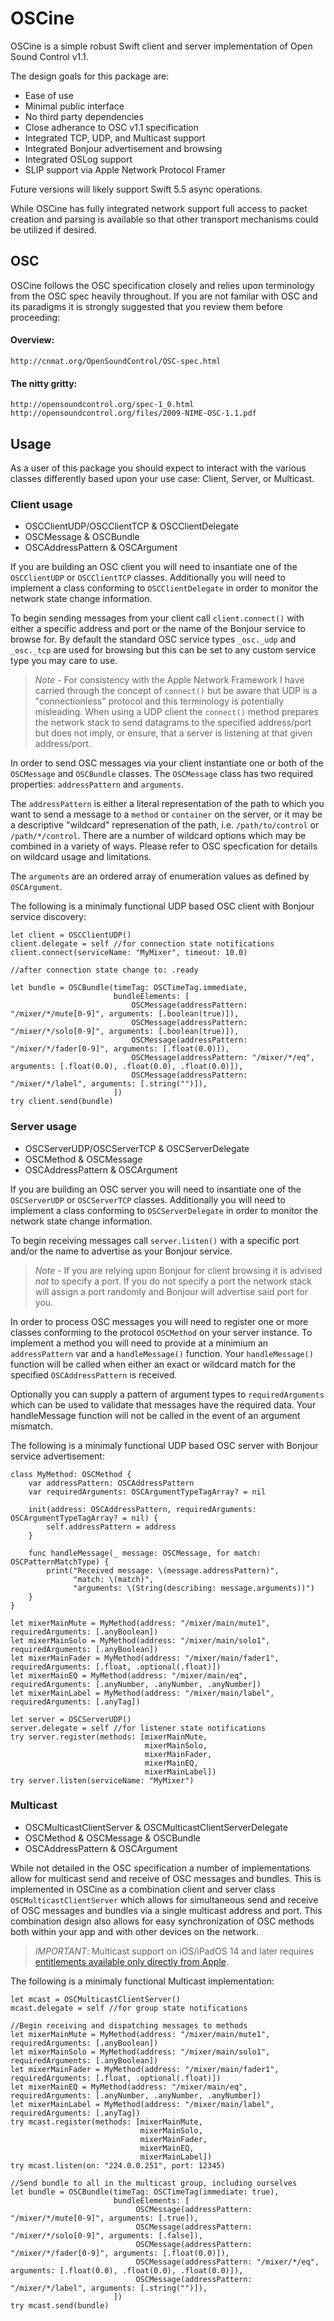# OSCine

OSCine is a simple robust Swift client and server implementation of Open Sound Control v1.1.

The design goals for this package are:
* Ease of use
* Minimal public interface
* No third party dependencies
* Close adherance to OSC v1.1 specification
* Integrated TCP, UDP, and Multicast support
* Integrated Bonjour advertisement and browsing
* Integrated OSLog support
* SLIP support via Apple Network Protocol Framer

Future versions will likely support Swift 5.5 async operations.

While OSCine has fully integrated network support full access to packet creation and parsing is available so that other transport mechanisms could be utilized if desired. 

## OSC

OSCine follows the OSC specification closely and relies upon terminology from the OSC spec heavily throughout. If you are not familar with OSC and its paradigms it is strongly suggested that you review them before proceeding: 

#### Overview:
	http://cnmat.org/OpenSoundControl/OSC-spec.html
    
#### The nitty gritty:
	http://opensoundcontrol.org/spec-1_0.html
	http://opensoundcontrol.org/files/2009-NIME-OSC-1.1.pdf

## Usage

As a user of this package you should expect to interact with the various classes differently based upon your use case: Client, Server, or Multicast.

### Client usage

* OSCClientUDP/OSCClientTCP & OSCClientDelegate
* OSCMessage & OSCBundle
* OSCAddressPattern & OSCArgument

If you are building an OSC client you will need to insantiate one of the `OSCClientUDP` or `OSCClientTCP` classes. Additionally you will need to implement a class conforming to `OSCClientDelegate` in order to monitor the network state change information.

To begin sending messages from your client call  `client.connect()` with either a specific address and port or the name of the Bonjour service to browse for. By default the standard OSC service types `_osc._udp` and `_osc._tcp` are used for browsing but this can be set to any custom service type you may care to use. 

> *Note -* For consistency with the Apple Network Framework I have carried through the concept of `connect()` but be aware that UDP is a "connectionless" protocol and this terminology is potentially misleading. When using a UDP client the `connect()` method prepares the network stack to send datagrams to the specified address/port but does not imply, or ensure, that a server is listening at that given address/port. 

In order to send OSC messages via your client instantiate one or both of the `OSCMessage` and `OSCBundle` classes. The `OSCMessage` class has two required properties: `addressPattern` and `arguments`. 

The `addressPattern` is either a literal representation of the path to which you want to send a message to a `method` or `container` on the server, or it may be a descriptive "wildcard" represenation of the path, i.e. `/path/to/control` or `/path/*/control`. There are a number of wildcard options which may be combined in a variety of ways. Please refer to OSC specfication for details on wildcard usage and limitations.

The `arguments` are an ordered array of enumeration values as defined by `OSCArgument`.

The following is a minimaly functional UDP based OSC client with Bonjour service discovery:
```
let client = OSCClientUDP()
client.delegate = self //for connection state notifications
client.connect(serviceName: "MyMixer", timeout: 10.0)

//after connection state change to: .ready

let bundle = OSCBundle(timeTag: OSCTimeTag.immediate,
                       bundleElements: [
                           OSCMessage(addressPattern: "/mixer/*/mute[0-9]", arguments: [.boolean(true)]), 
                           OSCMessage(addressPattern: "/mixer/*/solo[0-9]", arguments: [.boolean(true)]),
                           OSCMessage(addressPattern: "/mixer/*/fader[0-9]", arguments: [.float(0.0)]), 
                           OSCMessage(addressPattern: "/mixer/*/eq", arguments: [.float(0.0), .float(0.0), .float(0.0)]), 
                           OSCMessage(addressPattern: "/mixer/*/label", arguments: [.string("")]),
                       ])
try client.send(bundle)
```

### Server usage

* OSCServerUDP/OSCServerTCP & OSCServerDelegate
* OSCMethod & OSCMessage
* OSCAddressPattern & OSCArgument

If you are building an OSC server you will need to insantiate one of the `OSCServerUDP` or `OSCServerTCP` classes. Additionally you will need to implement a class conforming to `OSCServerDelegate` in order to monitor the network state change information.

To begin receiving messages call `server.listen()` with a specific port and/or the name to advertise as your Bonjour service. 

> *Note -* If you are relying upon Bonjour for client browsing it is advised *not* to specify a port. If you do not specify a port the network stack will assign a port randomly and Bonjour will advertise said port for you. 

In order to process OSC messages you will need to register one or more classes conforming to the protocol `OSCMethod` on your server instance. To implement a method you will need to provide at a minimium an `addressPattern` var and a `handleMessage()` function. Your `handleMessage()` function will be called when either an exact or wildcard match for the specified `OSCAddressPattern` is received. 

Optionally you can supply a pattern of argument types to `requiredArguments` which can be used to validate that messages have the required data. Your handleMessage function will not be called in the event of an argument mismatch.

The following is a minimaly functional UDP based OSC server with Bonjour service advertisement:
```
class MyMethod: OSCMethod {
    var addressPattern: OSCAddressPattern
    var requiredArguments: OSCArgumentTypeTagArray? = nil

    init(address: OSCAddressPattern, requiredArguments: OSCArgumentTypeTagArray? = nil) {
        self.addressPattern = address
    }
    
    func handleMessage(_ message: OSCMessage, for match: OSCPatternMatchType) {
        print("Received message: \(message.addressPattern)",
              "match: \(match)",
              "arguments: \(String(describing: message.arguments))")
    }
}

let mixerMainMute = MyMethod(address: "/mixer/main/mute1", requiredArguments: [.anyBoolean])
let mixerMainSolo = MyMethod(address: "/mixer/main/solo1", requiredArguments: [.anyBoolean])
let mixerMainFader = MyMethod(address: "/mixer/main/fader1", requiredArguments: [.float, .optional(.float)])
let mixerMainEQ = MyMethod(address: "/mixer/main/eq", requiredArguments: [.anyNumber, .anyNumber, .anyNumber])
let mixerMainLabel = MyMethod(address: "/mixer/main/label", requiredArguments: [.anyTag])

let server = OSCServerUDP()
server.delegate = self //for listener state notifications
try server.register(methods: [mixerMainMute, 
                              mixerMainSolo, 
                              mixerMainFader, 
                              mixerMainEQ, 
                              mixerMainLabel])
try server.listen(serviceName: "MyMixer")
```

### Multicast

* OSCMulticastClientServer & OSCMulticastClientServerDelegate
* OSCMethod & OSCMessage & OSCBundle
* OSCAddressPattern & OSCArgument

While not detailed in the OSC specification a number of implementations allow for multicast send and receive of OSC messages and bundles. This is implemented in OSCine as a combination client and server class `OSCMulticastClientServer` which allows for simultaneous send and receive of OSC messages and bundles via a single multicast address and port. This combination design also allows for easy synchronization of OSC methods both within your app and with other devices on the network.

> *IMPORTANT*: Multicast support on iOS/iPadOS 14 and later requires [entitlements available only directly from Apple](https://developer.apple.com/documentation/bundleresources/entitlements/com_apple_developer_networking_multicast). 

The following is a minimaly functional Multicast implementation:
```
let mcast = OSCMulticastClientServer()
mcast.delegate = self //for group state notifications

//Begin receiving and dispatching messages to methods
let mixerMainMute = MyMethod(address: "/mixer/main/mute1", requiredArguments: [.anyBoolean])
let mixerMainSolo = MyMethod(address: "/mixer/main/solo1", requiredArguments: [.anyBoolean])
let mixerMainFader = MyMethod(address: "/mixer/main/fader1", requiredArguments: [.float, .optional(.float)])
let mixerMainEQ = MyMethod(address: "/mixer/main/eq", requiredArguments: [.anyNumber, .anyNumber, .anyNumber])
let mixerMainLabel = MyMethod(address: "/mixer/main/label", requiredArguments: [.anyTag])
try mcast.register(methods: [mixerMainMute, 
                             mixerMainSolo, 
                             mixerMainFader, 
                             mixerMainEQ,
                             mixerMainLabel])
try mcast.listen(on: "224.0.0.251", port: 12345)

//Send bundle to all in the multicast group, including ourselves
let bundle = OSCBundle(timeTag: OSCTimeTag(immediate: true),
                       bundleElements: [
                            OSCMessage(addressPattern: "/mixer/*/mute[0-9]", arguments: [.true]), 
                            OSCMessage(addressPattern: "/mixer/*/solo[0-9]", arguments: [.false]),
                            OSCMessage(addressPattern: "/mixer/*/fader[0-9]", arguments: [.float(0.0)]), 
                            OSCMessage(addressPattern: "/mixer/*/eq", arguments: [.float(0.0), .float(0.0), .float(0.0)]), 
                            OSCMessage(addressPattern: "/mixer/*/label", arguments: [.string("")]),
                       ])
try mcast.send(bundle)
```
